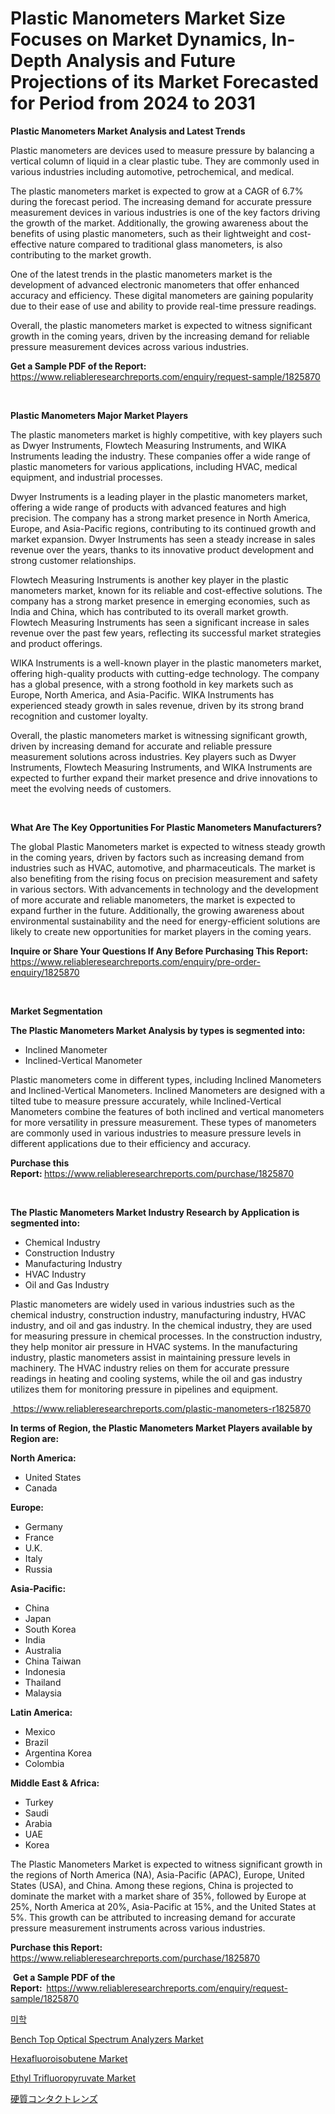 <p><h1>Plastic Manometers Market Size Focuses on Market Dynamics, In-Depth Analysis and Future Projections of its Market Forecasted for Period from 2024 to 2031</h1></p><p><strong>Plastic Manometers Market Analysis and Latest Trends</strong></p>
<p><p>Plastic manometers are devices used to measure pressure by balancing a vertical column of liquid in a clear plastic tube. They are commonly used in various industries including automotive, petrochemical, and medical.</p><p>The plastic manometers market is expected to grow at a CAGR of 6.7% during the forecast period. The increasing demand for accurate pressure measurement devices in various industries is one of the key factors driving the growth of the market. Additionally, the growing awareness about the benefits of using plastic manometers, such as their lightweight and cost-effective nature compared to traditional glass manometers, is also contributing to the market growth.</p><p>One of the latest trends in the plastic manometers market is the development of advanced electronic manometers that offer enhanced accuracy and efficiency. These digital manometers are gaining popularity due to their ease of use and ability to provide real-time pressure readings.</p><p>Overall, the plastic manometers market is expected to witness significant growth in the coming years, driven by the increasing demand for reliable pressure measurement devices across various industries.</p></p>
<p><strong>Get a Sample PDF of the Report:&nbsp;</strong> <a href="https://www.reliableresearchreports.com/enquiry/request-sample/1825870">https://www.reliableresearchreports.com/enquiry/request-sample/1825870</a></p>
<p>&nbsp;</p>
<p><strong>Plastic Manometers Major Market Players</strong></p>
<p><p>The plastic manometers market is highly competitive, with key players such as Dwyer Instruments, Flowtech Measuring Instruments, and WIKA Instruments leading the industry. These companies offer a wide range of plastic manometers for various applications, including HVAC, medical equipment, and industrial processes.</p><p>Dwyer Instruments is a leading player in the plastic manometers market, offering a wide range of products with advanced features and high precision. The company has a strong market presence in North America, Europe, and Asia-Pacific regions, contributing to its continued growth and market expansion. Dwyer Instruments has seen a steady increase in sales revenue over the years, thanks to its innovative product development and strong customer relationships.</p><p>Flowtech Measuring Instruments is another key player in the plastic manometers market, known for its reliable and cost-effective solutions. The company has a strong market presence in emerging economies, such as India and China, which has contributed to its overall market growth. Flowtech Measuring Instruments has seen a significant increase in sales revenue over the past few years, reflecting its successful market strategies and product offerings.</p><p>WIKA Instruments is a well-known player in the plastic manometers market, offering high-quality products with cutting-edge technology. The company has a global presence, with a strong foothold in key markets such as Europe, North America, and Asia-Pacific. WIKA Instruments has experienced steady growth in sales revenue, driven by its strong brand recognition and customer loyalty.</p><p>Overall, the plastic manometers market is witnessing significant growth, driven by increasing demand for accurate and reliable pressure measurement solutions across industries. Key players such as Dwyer Instruments, Flowtech Measuring Instruments, and WIKA Instruments are expected to further expand their market presence and drive innovations to meet the evolving needs of customers.</p></p>
<p>&nbsp;</p>
<p><strong>What Are The Key Opportunities For Plastic Manometers Manufacturers?</strong></p>
<p><p>The global Plastic Manometers market is expected to witness steady growth in the coming years, driven by factors such as increasing demand from industries such as HVAC, automotive, and pharmaceuticals. The market is also benefiting from the rising focus on precision measurement and safety in various sectors. With advancements in technology and the development of more accurate and reliable manometers, the market is expected to expand further in the future. Additionally, the growing awareness about environmental sustainability and the need for energy-efficient solutions are likely to create new opportunities for market players in the coming years.</p></p>
<p><strong>Inquire or Share Your Questions If Any Before Purchasing This Report:</strong> <a href="https://www.reliableresearchreports.com/enquiry/pre-order-enquiry/1825870">https://www.reliableresearchreports.com/enquiry/pre-order-enquiry/1825870</a></p>
<p>&nbsp;</p>
<p><strong>Market Segmentation</strong></p>
<p><strong>The Plastic Manometers Market Analysis by types is segmented into:</strong></p>
<p><ul><li>Inclined Manometer</li><li>Inclined-Vertical Manometer</li></ul></p>
<p><p>Plastic manometers come in different types, including Inclined Manometers and Inclined-Vertical Manometers. Inclined Manometers are designed with a tilted tube to measure pressure accurately, while Inclined-Vertical Manometers combine the features of both inclined and vertical manometers for more versatility in pressure measurement. These types of manometers are commonly used in various industries to measure pressure levels in different applications due to their efficiency and accuracy.</p></p>
<p><strong>Purchase this Report:&nbsp;</strong><a href="https://www.reliableresearchreports.com/purchase/1825870">https://www.reliableresearchreports.com/purchase/1825870</a></p>
<p>&nbsp;</p>
<p><strong>The Plastic Manometers Market Industry Research by Application is segmented into:</strong></p>
<p><ul><li>Chemical Industry</li><li>Construction Industry</li><li>Manufacturing Industry</li><li>HVAC Industry</li><li>Oil and Gas Industry</li></ul></p>
<p><p>Plastic manometers are widely used in various industries such as the chemical industry, construction industry, manufacturing industry, HVAC industry, and oil and gas industry. In the chemical industry, they are used for measuring pressure in chemical processes. In the construction industry, they help monitor air pressure in HVAC systems. In the manufacturing industry, plastic manometers assist in maintaining pressure levels in machinery. The HVAC industry relies on them for accurate pressure readings in heating and cooling systems, while the oil and gas industry utilizes them for monitoring pressure in pipelines and equipment.</p></p>
<p><a href="https://www.reliableresearchreports.com/plastic-manometers-r1825870">&nbsp;https://www.reliableresearchreports.com/plastic-manometers-r1825870</a></p>
<p><strong>In terms of Region, the Plastic Manometers Market Players available by Region are:</strong></p>
<p>
    <p> <strong> North America: </strong>
        <ul>
            <li>United States</li>
            <li>Canada</li>
        </ul>
        </p> 
    <p> <strong> Europe: </strong>
        <ul>
            <li>Germany</li>
            <li>France</li>
            <li>U.K.</li>
            <li>Italy</li>
            <li>Russia</li>
        </ul>
        </p> 
    <p> <strong> Asia-Pacific: </strong>
        <ul>
            <li>China</li>
            <li>Japan</li>
            <li>South Korea</li>
            <li>India</li>
            <li>Australia</li>
            <li>China Taiwan</li>
            <li>Indonesia</li>
            <li>Thailand</li>
            <li>Malaysia</li>
        </ul>
        </p> 
    <p> <strong> Latin America: </strong>
        <ul>
            <li>Mexico</li>
            <li>Brazil</li>
            <li>Argentina Korea</li>
            <li>Colombia</li>
        </ul>
        </p> 
    <p> <strong> Middle East & Africa: </strong>
        <ul>
            <li>Turkey</li>
            <li>Saudi</li>
            <li>Arabia</li>
            <li>UAE</li>
            <li>Korea</li>
        </ul>
    </p>
    </p>
<p><p>The Plastic Manometers Market is expected to witness significant growth in the regions of North America (NA), Asia-Pacific (APAC), Europe, United States (USA), and China. Among these regions, China is projected to dominate the market with a market share of 35%, followed by Europe at 25%, North America at 20%, Asia-Pacific at 15%, and the United States at 5%. This growth can be attributed to increasing demand for accurate pressure measurement instruments across various industries.</p></p>
<p><strong>Purchase this Report: </strong><a href="https://www.reliableresearchreports.com/purchase/1825870">https://www.reliableresearchreports.com/purchase/1825870</a></p>
<p>&nbsp;<strong>Get a Sample PDF of the Report:&nbsp;&nbsp;</strong><a href="https://www.reliableresearchreports.com/enquiry/request-sample/1825870">https://www.reliableresearchreports.com/enquiry/request-sample/1825870</a></p>
<p><strong></strong></p>
<p><p><a href="https://github.com/BrettWeberrt8767765/Market-Research-Report-List-1/blob/main/440775238500.md">미학</a></p><p><a href="https://github.com/jerrycopelandthomaswsqd8q/Market-Research-Report-List-2/blob/main/bench-top-optical-spectrum-analyzers-market.md">Bench Top Optical Spectrum Analyzers Market</a></p><p><a href="https://issuu.com/reportprime-2/docs/hexafluoroisobutene-market-size-2030.pptx">Hexafluoroisobutene Market</a></p><p><a href="https://issuu.com/reportprime-2/docs/ethyl-trifluoropyruvate-market-size-2030.pptx">Ethyl Trifluoropyruvate Market</a></p><p><a href="https://github.com/xtkhtofdt934839/Market-Research-Report-List-1/blob/main/452508541712.md">硬質コンタクトレンズ</a></p></p>